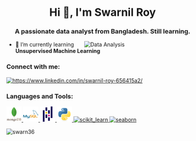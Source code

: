 
<h1 align="center">Hi 👋, I'm Swarnil Roy</h1>
<h3 align="center">A passionate data analyst from Bangladesh. Still learning.</h3>
<img align='right' alt='Data Analysis' width='300' src='[![image](https://github.com/Swarn36/Swarn36/assets/129142508/19411cad-82c9-4a55-bc3b-32b003eb7134)
](https://i.pinimg.com/originals/e0/41/82/e04182f6094f2764001c1df50b6a2971.gif)'>

- 🌱 I’m currently learning **Unsupervised Machine Learning**

<h3 align="left">Connect with me:</h3>
<p align="left">
<a href="https://linkedin.com/in/https://www.linkedin.com/in/swarnil-roy-656415a2/" target="blank"><img align="center" src="https://raw.githubusercontent.com/rahuldkjain/github-profile-readme-generator/master/src/images/icons/Social/linked-in-alt.svg" alt="https://www.linkedin.com/in/swarnil-roy-656415a2/" height="30" width="40" /></a>
</p>

<h3 align="left">Languages and Tools:</h3>
<p align="left"> <a href="https://www.mongodb.com/" target="_blank" rel="noreferrer"> <img src="https://raw.githubusercontent.com/devicons/devicon/master/icons/mongodb/mongodb-original-wordmark.svg" alt="mongodb" width="40" height="40"/> </a> <a href="https://www.mysql.com/" target="_blank" rel="noreferrer"> <img src="https://raw.githubusercontent.com/devicons/devicon/master/icons/mysql/mysql-original-wordmark.svg" alt="mysql" width="40" height="40"/> </a> <a href="https://pandas.pydata.org/" target="_blank" rel="noreferrer"> <img src="https://raw.githubusercontent.com/devicons/devicon/2ae2a900d2f041da66e950e4d48052658d850630/icons/pandas/pandas-original.svg" alt="pandas" width="40" height="40"/> </a> <a href="https://www.python.org" target="_blank" rel="noreferrer"> <img src="https://raw.githubusercontent.com/devicons/devicon/master/icons/python/python-original.svg" alt="python" width="40" height="40"/> </a> <a href="https://scikit-learn.org/" target="_blank" rel="noreferrer"> <img src="https://upload.wikimedia.org/wikipedia/commons/0/05/Scikit_learn_logo_small.svg" alt="scikit_learn" width="40" height="40"/> </a> <a href="https://seaborn.pydata.org/" target="_blank" rel="noreferrer"> <img src="https://seaborn.pydata.org/_images/logo-mark-lightbg.svg" alt="seaborn" width="40" height="40"/> </a> </p>

<p><img align="center" src="https://github-readme-stats.vercel.app/api/top-langs?username=swarn36&show_icons=true&locale=en&layout=compact" alt="swarn36" /></p>
